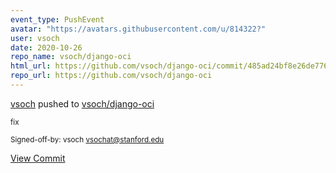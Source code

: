 ```yaml
---
event_type: PushEvent
avatar: "https://avatars.githubusercontent.com/u/814322?"
user: vsoch
date: 2020-10-26
repo_name: vsoch/django-oci
html_url: https://github.com/vsoch/django-oci/commit/485ad24bf8e26de77680d6c690d8d158f11987a6
repo_url: https://github.com/vsoch/django-oci
---
```


<a href='https://github.com/vsoch' target='_blank'>vsoch</a> pushed to <a href='https://github.com/vsoch/django-oci' target='_blank'>vsoch/django-oci</a>

<small>fix

Signed-off-by: vsoch <vsochat@stanford.edu></small>

<a href='https://github.com/vsoch/django-oci/commit/485ad24bf8e26de77680d6c690d8d158f11987a6' target='_blank'>View Commit</a>